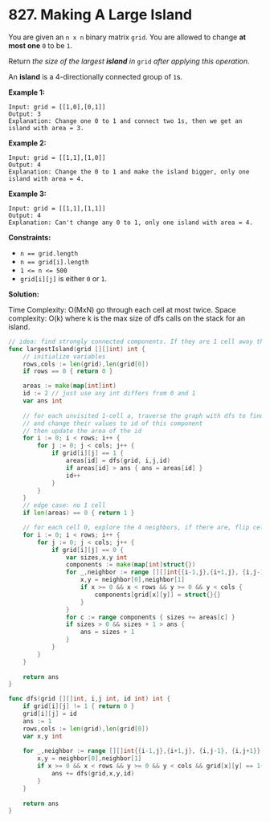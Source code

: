 # 827.  Making A Large Island

You are given an  `n x n`  binary matrix  `grid`. You are allowed to change  **at most one**  `0`  to be  `1`.

Return  _the size of the largest  **island**  in_  `grid`  _after applying this operation_.

An  **island**  is a 4-directionally connected group of  `1`s.

**Example 1:**

	Input: grid = [[1,0],[0,1]]
	Output: 3
	Explanation: Change one 0 to 1 and connect two 1s, then we get an island with area = 3.

**Example 2:**

	Input: grid = [[1,1],[1,0]]
	Output: 4
	Explanation: Change the 0 to 1 and make the island bigger, only one island with area = 4.

**Example 3:**

	Input: grid = [[1,1],[1,1]]
	Output: 4
	Explanation: Can't change any 0 to 1, only one island with area = 4.

**Constraints:**

-   `n == grid.length`
-   `n == grid[i].length`
-   `1 <= n <= 500`
-   `grid[i][j]`  is either  `0`  or  `1`.

**Solution:**

Time Complexity: O(MxN) go through each cell at most twice. Space complexity: O(k) where k is the max size of dfs calls on the stack for an island. 

```go
// idea: find strongly connected components. If they are 1 cell away then combine their sizes + 1
func largestIsland(grid [][]int) int {
    // initialize variables
    rows,cols := len(grid),len(grid[0])
    if rows == 0 { return 0 }

    areas := make(map[int]int)
    id := 2 // just use any int differs from 0 and 1
    var ans int
    
    // for each unvisited 1-cell a, traverse the graph with dfs to find all connected 1-cell
    // and change their values to id of this component
    // then update the area of the id
    for i := 0; i < rows; i++ {
        for j := 0; j < cols; j++ {
            if grid[i][j] == 1 {
                areas[id] = dfs(grid, i,j,id)
                if areas[id] > ans { ans = areas[id] }
                id++
            }
        }
    }
    // edge case: no 1 cell
    if len(areas) == 0 { return 1 }

    // for each cell 0, explore the 4 neighbors, if there are, flip cell to 1 and combines the sizes + 1
    for i := 0; i < rows; i++ {
        for j := 0; j < cols; j++ {
            if grid[i][j] == 0 {
                var sizes,x,y int
                components := make(map[int]struct{})
                for _,neighbor := range [][]int{{i-1,j},{i+1,j}, {i,j-1}, {i,j+1}} {
                    x,y = neighbor[0],neighbor[1]
                    if x >= 0 && x < rows && y >= 0 && y < cols {
                        components[grid[x][y]] = struct{}{}
                    }
                }
                for c := range components { sizes += areas[c] }
                if sizes > 0 && sizes + 1 > ans {
                    ans = sizes + 1
                }
            }
        }
    }
    
    return ans
}

func dfs(grid [][]int, i,j int, id int) int {
    if grid[i][j] != 1 { return 0 }
    grid[i][j] = id
    ans := 1
    rows,cols := len(grid),len(grid[0])
    var x,y int
    
    for _,neighbor := range [][]int{{i-1,j},{i+1,j}, {i,j-1}, {i,j+1}} {
        x,y = neighbor[0],neighbor[1]
        if x >= 0 && x < rows && y >= 0 && y < cols && grid[x][y] == 1{
            ans += dfs(grid,x,y,id)
        }
    }
    
    return ans
}
```